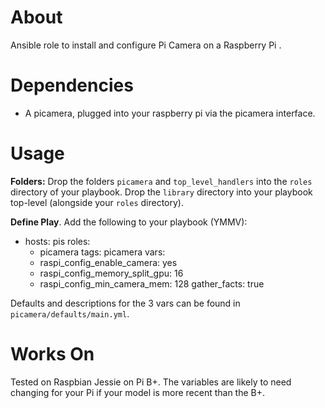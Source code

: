 

# About

Ansible role to install and configure Pi Camera on a Raspberry Pi .

# Dependencies

* A picamera, plugged into your raspberry pi via the picamera interface.

# Usage

**Folders:** Drop the folders `picamera` and `top_level_handlers` into the `roles` directory
of your playbook. Drop the `library` directory into your playbook top-level
(alongside your `roles` directory).

**Define Play**. Add the following to your playbook (YMMV):

  - hosts: pis
    roles:
      - picamera
    tags: picamera
    vars:
      - raspi_config_enable_camera: yes
      - raspi_config_memory_split_gpu: 16
      - raspi_config_min_camera_mem: 128
    gather_facts: true

Defaults and descriptions for the 3 vars can be found in `picamera/defaults/main.yml`. 

# Works On

Tested on Raspbian Jessie on Pi B+. The variables are likely to need changing
for your Pi if your model is more recent than the B+.
